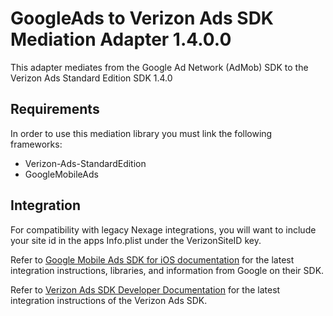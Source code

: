 # GoogleAds to Verizon Ads SDK Mediation Adapter 1.4.0.0

This adapter mediates from the Google Ad Network (AdMob) SDK to the Verizon Ads Standard Edition SDK 1.4.0

## Requirements

In order to use this mediation library you must link the following frameworks:
* Verizon-Ads-StandardEdition
* GoogleMobileAds

## Integration

For compatibility with legacy Nexage integrations, you will want to include your site id in the apps Info.plist under the VerizonSiteID key.  

Refer to [Google Mobile Ads SDK for iOS documentation](https://developers.google.com/admob/ios) for the latest integration instructions, libraries, and information from Google on their SDK.

Refer to [Verizon Ads SDK Developer Documentation](https://sdk.verizonmedia.com/) for the latest integration instructions of the Verizon Ads SDK.
